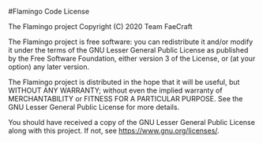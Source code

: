 #Flamingo Code License

The Flamingo project Copyright (C) 2020 Team FaeCraft

The Flamingo project is free software: you can redistribute it and/or modify
it under the terms of the GNU Lesser General Public License as published by
the Free Software Foundation, either version 3 of the License, or
(at your option) any later version.

The Flamingo project is distributed in the hope that it will be useful,
but WITHOUT ANY WARRANTY; without even the implied warranty of
MERCHANTABILITY or FITNESS FOR A PARTICULAR PURPOSE.  See the
GNU Lesser General Public License for more details.

You should have received a copy of the GNU Lesser General Public License
along with this project. If not, see <https://www.gnu.org/licenses/>.